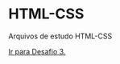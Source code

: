 # HTML-CSS
 Arquivos de estudo HTML-CSS

<a href="Exercicios/Desafio03/index.html">Ir para Desafio 3.</a>